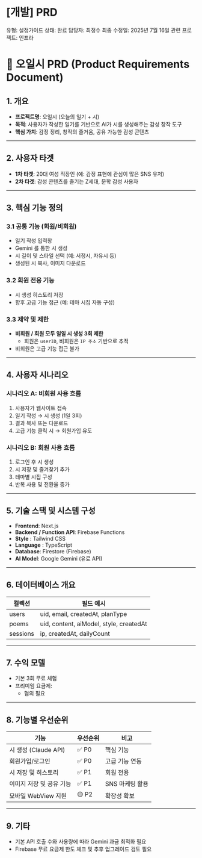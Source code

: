 # [개발] PRD

유형: 설정가이드
상태: 완료
담당자: 최정수
최종 수정일: 2025년 7월 16일
관련 프로젝트: 인프라

# 📝 오일시 PRD (Product Requirements Document)

## 1. 개요

- **프로젝트명**: 오일시 (오늘의 일기 + 시)
- **목적**: 사용자가 작성한 일기를 기반으로 AI가 시를 생성해주는 감성 창작 도구
- **핵심 가치**: 감정 정리, 창작의 즐거움, 공유 가능한 감성 콘텐츠

---

## 2. 사용자 타겟

- **1차 타겟**: 20대 여성 직장인 (예: 감정 표현에 관심이 많은 SNS 유저)
- **2차 타겟**: 감성 콘텐츠를 즐기는 Z세대, 문학 감성 사용자

---

## 3. 핵심 기능 정의

### 3.1 공통 기능 (회원/비회원)

- 일기 작성 입력창
- Gemini 를 통한 시 생성
- 시 길이 및 스타일 선택 (예: 서정시, 자유시 등)
- 생성된 시 복사, 이미지 다운로드

### 3.2 회원 전용 기능

- 시 생성 히스토리 저장
- 향후 고급 기능 접근 (예: 테마 시집 자동 구성)

### 3.3 제약 및 제한

- **비회원 / 회원 모두 일일 시 생성 3회 제한**
  - 회원은 `userID`, 비회원은 `IP 주소` 기반으로 추적
- 비회원은 고급 기능 접근 불가

---

## 4. 사용자 시나리오

### 시나리오 A: 비회원 사용 흐름

1. 사용자가 웹사이트 접속
2. 일기 작성 → 시 생성 (1일 3회)
3. 결과 복사 또는 다운로드
4. 고급 기능 클릭 시 → 회원가입 유도

### 시나리오 B: 회원 사용 흐름

1. 로그인 후 시 생성
2. 시 저장 및 즐겨찾기 추가
3. 테마별 시집 구성
4. 반복 사용 및 전환율 증가

---

## 5. 기술 스택 및 시스템 구성

- **Frontend**: Next.js
- **Backend / Function API**: Firebase Functions
- **Style** : Tailwind CSS
- **Language** : TypeScript
- **Database**: Firestore (Firebase)
- **AI Model**: Google Gemini (유료 API)

---

## 6. 데이터베이스 개요

| 컬렉션   | 필드 예시                               |
| -------- | --------------------------------------- |
| users    | uid, email, createdAt, planType         |
| poems    | uid, content, aiModel, style, createdAt |
| sessions | ip, createdAt, dailyCount               |

---

## 7. 수익 모델

- 기본 3회 무료 체험
- 프리미엄 요금제:
  - 협의 필요

---

## 8. 기능별 우선순위

| 기능                     | 우선순위 | 비고            |
| ------------------------ | -------- | --------------- |
| 시 생성 (Claude API)     | ✅ P0    | 핵심 기능       |
| 회원가입/로그인          | ✅ P0    | 고급 기능 연동  |
| 시 저장 및 히스토리      | ✅ P1    | 회원 전용       |
| 이미지 저장 및 공유 기능 | ✅ P1    | SNS 마케팅 활용 |
| 모바일 WebView 지원      | 🟡 P2    | 확장성 확보     |

---

## 9. 기타

- 기본 API 호출 수와 사용량에 따라 Gemini 과금 최적화 필요
- Firebase 무료 요금제 한도 체크 및 추후 업그레이드 검토 필요
